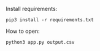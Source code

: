 Install requirements:

```
pip3 install -r requirements.txt
```

How to open:

```
python3 app.py output.csv
```
